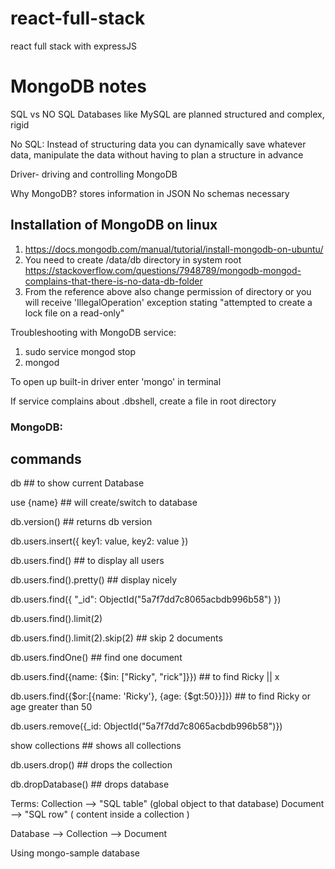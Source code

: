 # react-full-stack
react full stack with expressJS


# MongoDB notes
SQL vs NO SQL
Databases like MySQL are planned structured and complex, rigid

No SQL:
Instead of structuring data you can dynamically save whatever data, manipulate
the data without having to plan a structure in advance


Driver- driving and controlling MongoDB

Why MongoDB?
stores information in JSON
No schemas necessary

## Installation of MongoDB on linux
1. https://docs.mongodb.com/manual/tutorial/install-mongodb-on-ubuntu/
2. You need to create /data/db directory in system root
https://stackoverflow.com/questions/7948789/mongodb-mongod-complains-that-there-is-no-data-db-folder
3. From the reference above also change permission of directory or you will receive
'IllegalOperation' exception stating "attempted to create a lock file on a read-only"

Troubleshooting with MongoDB service:
1. sudo service mongod stop
2. mongod

To open up built-in driver enter 'mongo' in terminal

If service complains about .dbshell, create a file in root directory

### MongoDB:
## commands
db ## to show current Database

use {name} ## will create/switch to database

db.version() ## returns db version

db.users.insert({
  key1: value,
  key2: value
  })

db.users.find() ## to display all users

db.users.find().pretty() ## display nicely

db.users.find({
  "_id": ObjectId("5a7f7dd7c8065acbdb996b58")
  })

db.users.find().limit(2)

db.users.find().limit(2).skip(2) ## skip 2 documents

db.users.findOne() ## find one document

db.users.find({name: {$in: ["Ricky", "rick"]}}) ## to find Ricky || x

db.users.find({$or:[{name: 'Ricky'}, {age: {$gt:50}}]}) ## to find Ricky or age greater than 50

db.users.remove({_id: ObjectId("5a7f7dd7c8065acbdb996b58")})

show collections ## shows all collections

db.users.drop() ## drops the collection

db.dropDatabase() ## drops database

Terms:
Collection --> "SQL table" (global object to that database)
Document --> "SQL row" ( content inside a collection )

Database --> Collection --> Document

Using mongo-sample database
